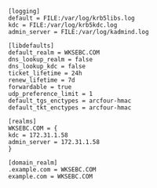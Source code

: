 	[logging]
	default = FILE:/var/log/krb5libs.log
	kdc = FILE:/var/log/krb5kdc.log
	admin_server = FILE:/var/log/kadmind.log
	
	[libdefaults]
	default_realm = WKSEBC.COM
	dns_lookup_realm = false
	dns_lookup_kdc = false
	ticket_lifetime = 24h
	renew_lifetime = 7d
	forwardable = true
	udp_preference_limit = 1
	default_tgs_enctypes = arcfour-hmac
	default_tkt_enctypes = arcfour-hmac 
	
	[realms]
	WKSEBC.COM = {
	kdc = 172.31.1.58
	admin_server = 172.31.1.58
	}
	
	[domain_realm]
	.example.com = WKSEBC.COM
	example.com = WKSEBC.COM
